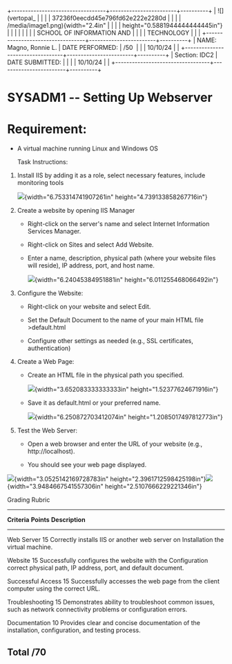 +----------------------------------+------------------------+----------+
| ![](vertopal_                    |                        |          |
| 37236f0eecdd45e796fd62e222e2280d |                        |          |
| /media/image1.png){width="2.4in" |                        |          |
| height="0.5881944444444445in"}   |                        |          |
|                                  |                        |          |
| SCHOOL OF INFORMATION AND        |                        |          |
| TECHNOLOGY                       |                        |          |
+----------------------------------+------------------------+----------+
| NAME: Magno, Ronnie L.           | DATE PERFORMED:        | /50      |
|                                  | 10/10/24               |          |
+----------------------------------+------------------------+----------+
| Section: IDC2                    | DATE SUBMITTED:        |          |
|                                  | 10/10/24               |          |
+----------------------------------+------------------------+----------+

# SYSADM1 -- Setting Up Webserver

# Requirement: 

-   A virtual machine running Linux and Windows OS

    Task Instructions:

1.  Install IIS by adding it as a role, select necessary features,
    include monitoring tools

    ![](vertopal_37236f0eecdd45e796fd62e222e2280d/media/image2.png){width="6.753314741907261in"
    height="4.739133858267716in"}

2.  Create a website by opening IIS Manager

    -   Right-click on the server's name and select Internet Information
        Services Manager.

    -   Right-click on Sites and select Add Website.

    -   Enter a name, description, physical path (where your website
        files will reside), IP address, port, and host name.

        ![](vertopal_37236f0eecdd45e796fd62e222e2280d/media/image3.png){width="6.24045384951881in"
        height="6.011255468066492in"}

3.  Configure the Website:

    -   Right-click on your website and select Edit.

    -   Set the Default Document to the name of your main HTML file
        \>default.html

    -   Configure other settings as needed (e.g., SSL certificates,
        authentication)

4.  Create a Web Page:

    -   Create an HTML file in the physical path you specified.

        ![](vertopal_37236f0eecdd45e796fd62e222e2280d/media/image4.png){width="3.652083333333333in"
        height="1.52377624671916in"}

    -   Save it as default.html or your preferred name.

        ![](vertopal_37236f0eecdd45e796fd62e222e2280d/media/image5.png){width="6.250872703412074in"
        height="1.2085017497812773in"}

5.  Test the Web Server:

    -   Open a web browser and enter the URL of your website (e.g.,
        http://localhost).

    -   You should see your web page displayed.

![](vertopal_37236f0eecdd45e796fd62e222e2280d/media/image6.png){width="3.0525142169728783in"
height="2.3961712598425198in"}![](vertopal_37236f0eecdd45e796fd62e222e2280d/media/image7.png){width="3.9484667541557306in"
height="2.5107666229221346in"}

Grading Rubric

  ------------------------------------------------------------------------------
  **Criteria**      **Points**   **Description**
  ----------------- ------------ -----------------------------------------------
  Web Server        15           Correctly installs IIS or another web server on
  Installation                   the virtual machine.

  Website           15           Successfully configures the website with the
  Configuration                  correct physical path, IP address, port, and
                                 default document.

  Successful Access 15           Successfully accesses the web page from the
                                 client computer using the correct URL.

  Troubleshooting   15           Demonstrates ability to troubleshoot common
                                 issues, such as network connectivity problems
                                 or configuration errors.

  Documentation     10           Provides clear and concise documentation of the
                                 installation, configuration, and testing
                                 process.

  Total             /70          
  ------------------------------------------------------------------------------
